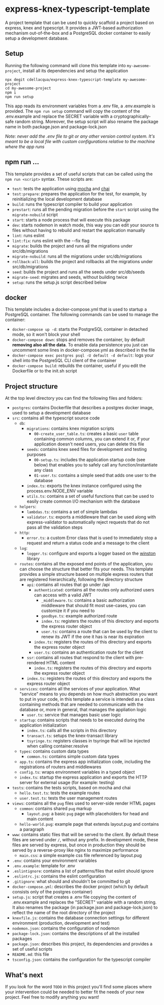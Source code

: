 # express-knex-typescript-template

A project template that can be used to quickly scaffold a project based on express, knex and typescript.
It provides a JWT-based authorization mechanism out-of-the-box and a PostgreSQL docker container to easily setup a development database.

## Setup

Running the following command will clone this template into `my-awesome-project`, install all its dependencies and setup the application
```
npx degit cdellacqua/express-knex-typescript-template my-awesome-project
cd my-awesome-project
npm i
npm run setup
```

This app reads its environment variables from a .env file, a .env.example is provided.
The `npm run setup` command will copy the content of the .env.example and replace the SECRET variable with a cryptographically-safe random string.
Moreover, the setup script will also rename the package name in both package.json and package-lock.json

_Note: never add the .env file to git or any other version control system. It's meant to be a local file with custom configurations relative to the machine where the app runs_

## npm run ...

This template provides a set of useful scripts that can be called using the `npm run <script>` syntax.
These scripts are:
- `test`: tests the application using [mocha](https://www.npmjs.com/package/mocha) and [chai](https://www.npmjs.com/package/chai)
- `test:prepare`: prepares the application for the test, for example, by reinitializing the local development database
- `build`: runs the typescript compiler to build your application
- `prestart`: runs all the pending migration before the `start` script using the `migrate-nobuild` script
- `start`: starts a node process that will execute this package
- `dev`: starts nodemon in watch mode, this way you can edit your source ts files without having to rebuild and restart the application manually
- `lint`: runs eslint
- `lint:fix`: runs eslint with the --fix flag
- `migrate`: builds the project and runs all the migrations under src/db/migrations
- `migrate-nobuild`: runs all the migrations under src/db/migrations
- `rollback:all`: builds the project and rollbacks all the migrations under src/db/migrations
- `seed`: builds the project and runs all the seeds under src/db/seeds
- `migrate-seed`: migrates and seeds, without building twice
- `setup`: runs the setup.js script described below

## docker

This template includes a docker-compose.yml that is used to startup a PostgreSQL container. The following commands can be used to manage the container:
- `docker-compose up -d`: starts the PostgreSQL container in detached mode, so it won't block your shell
- `docker-compose down`: stops and removes the container, by default **removing also all the data**. To enable data persistence you just can uncomment some lines in docker-compose.yml as described in the file
- `docker-compose exec postgres psql -U default -d default`: logs your shell into the PostgreSQL CLI client of the container
- `docker-compose build`: rebuilds the container, useful if you edit the Dockerfile or to the init.sh script

## Project structure

At the top level directory you can find the following files and folders:

- `postgres`: contains Dockerfile that describes a postgres docker image, used to setup a development database
- `src`: contains all the typescript source code
	- `db`:
		- `migrations`: contains knex migration scripts
			- `00-create_user_table.ts`: creates a basic `user` table containing common columns, you can extend it or, if your application doesn't need users, you can delete this file
		- `seeds`: contains knex seed files for development and testing purposes
			- `00-setup.ts`: includes the application startup code (see below) that enables you to safely call any function/instantiate any class
			- `01-user.ts`: contains a simple seed that adds one user to the database
		- `index.ts`: exports the knex instance configured using the process.env.NODE_ENV variable
		- `utils.ts`: contains a set of useful functions that can be used to easily create common I/O mechanism with the database
	- `helpers`:
		- `lambdas.ts`: contains a set of simple lambdas
		- `validator.ts`: exports a middleware that can be used along with express-validator to automatically reject requests that do not pass all the validation steps
	- `http`:
		- `error.ts`: a custom Error class that is used to immediately stop a request and return a status code and a message to the client
	- `log`:
		- `logger.ts`: configure and exports a logger based on the [winston](https://www.npmjs.com/package/winston) library
	- `routes`: contains all the exposed end points of the application, you can choose the structure that better fits your needs. This template provides a simple structure based on multiple express routers that are registered hierarchically, following the directory structure
		- `api`: contains all routes that go under /api
			- `authenticated`: contains all the routes only authorized users can access with a valid JWT
				- `_middleware.ts`: contains a basic authorization middleware that should fit most use-cases, you can customize it if you need to
				- `goodbye.ts`: example authorized route
				- `index.ts`: registers the routes of this directory and exports the express router object
				- `user.ts`: contains a route that can be used by the client to renew its JWT if the one it has is near its expiration
			- `index.ts`: registers the routes of this directory and exports the express router object
			- `user.ts`: contains an authentication route for the client
		- `ssr`: contains all routes that respond to the client with pre-rendered HTML content
			- `index.ts`: registers the routes of this directory and exports the express router object
		- `index.ts`: registers the routes of this directory and exports the express router object
	- `services`: contains all the services of your application. What "service" means to you depends on how much abstraction you want to put in your code, in this template a service is intended as a class containing methods that are needed to communicate with the database or, more in general, that manages the appliation logic
		- `user.ts`: service that manages basic user logic
	- `startup`: contains scripts that needs to be executed during the application initialization
		- `index.ts`: calls all the scripts in this directory
		- `transact.ts`: setups the knex-transact library
		- `tsyringe.ts`: registers classes in tsyringe that will be injected when calling container.resolve
	- `types`: contains custom data types
		- `common.ts`: contains simple custom data types
	- `app.ts`: contains the express app initialization code, including the registrations of routers and middlewares
	- `config.ts`: wraps environment variables in a typed object
	- `index.ts`: startup the express application and exports the HTTP server for external usage (for example: testing)
- `tests`: contains the tests scripts, based on mocha and chai
	- `hello.test.ts`: tests the example routes
	- `user.test.ts`: tests the user management routes
- `views`: contains all the `pug` files used to server-side render HTML pages
	- `common`: contains shared `pug` markup
		- `layout.pug`: a basic `pug` page with placeholders for head and main content
	- `hello-world.pug`: example page that extends layout.pug and contains a paragraph
- `www`: contains static files that will be served to the client. By default these files are served under `/`, without any prefix. In development mode, these files are served by express, but once in production they should be served by a reverse-proxy like nginx to maximize performance
	- `main.css`: a simple example css file referenced by layout.pug
- `.env`: contains your environment variables
- `.env.example`: template for .env
- `.eslintignore`: contains a list of patterns/files that eslint should ignore
- `.eslintrc.js`: contains the eslint configuration
- `.gitignore`: what should and shouldn't be committed to git
- `docker-compose.yml`: describes the docker project (which by default consists only of the postgres container)
- `setup.js`: script that creates a .env file copying the content of .env.example and replaces the "SECRET" variable with a random string. It also renames the package (in package.json and package-lock.json) to reflect the name of the root directory of the project
- `knexfile.js`: contains the database connection settings for different environment (production, development and test)
- `nodemon.json`: contains the configuration of nodemon
- `package-lock.json`: contains the descriptions of all the installed packages
- `package.json`: describes this project, its dependencies and provides a set of useful scripts
- `README.md`: this file
- `tsconfig.json`: contains the configuration for the typescript compiler


## What's next

If you look for the word `TODO` in this project you'll find some places where your intervention could be needed to better fit the needs of your new project. Feel free to
modify anything you want!